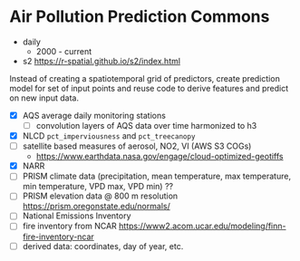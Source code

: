 # Air Pollution Prediction Commons

- daily
  - 2000 - current
- s2 https://r-spatial.github.io/s2/index.html


Instead of creating a spatiotemporal grid of predictors, create prediction model for set of input points and reuse code to derive features and predict on new input data.

- [x] AQS average daily monitoring stations
  - [ ] convolution layers of AQS data over time harmonized to h3
- [x] NLCD `pct_imperviousness` and `pct_treecanopy`
- [ ] satellite based measures of aerosol, NO2, VI (AWS S3 COGs)
  - https://www.earthdata.nasa.gov/engage/cloud-optimized-geotiffs
- [x] NARR
- [ ] PRISM climate data (precipitation, mean temperature, max temperature, min temperature, VPD max, VPD min) ??
- [ ] PRISM elevation data @ 800 m resolution https://prism.oregonstate.edu/normals/
- [ ] National Emissions Inventory
- [ ] fire inventory from NCAR https://www2.acom.ucar.edu/modeling/finn-fire-inventory-ncar
- [ ] derived data: coordinates, day of year, etc.
